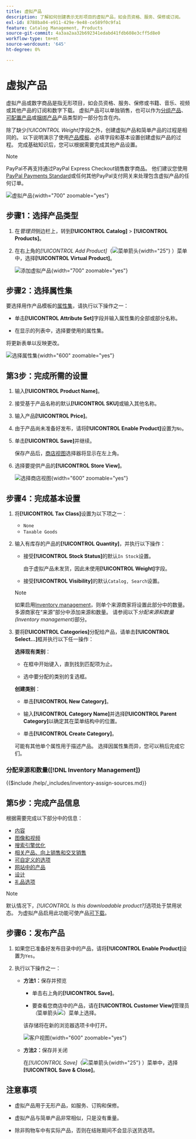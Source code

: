 ```yaml
---
title: 虚拟产品
description: 了解如何创建表示无形项目的虚拟产品，如会员资格、服务、保修或订阅。
exl-id: 8788ba04-e911-429e-9e48-ce589f0c9fa1
feature: Catalog Management, Products
source-git-commit: 4a3aa2aa32b692341edabd41fdb608e3cff5d8e0
workflow-type: tm+mt
source-wordcount: '645'
ht-degree: 0%

---
```


# 虚拟产品

虚拟产品或数字商品是指无形项目，如会员资格、服务、保修或书籍、音乐、视频或其他产品的订阅和数字下载。 虚拟产品可以单独销售，也可以作为[分组产品](product-create-grouped.md)、[可配置产品](product-create-configurable.md)或[捆绑产品](product-create-bundle.md)产品类型的一部分包含在内。

除了缺少&#x200B;_[!UICONTROL Weight]_&#x200B;字段之外，创建虚拟产品和简单产品的过程是相同的。 以下说明演示了使用[产品模板](attribute-sets.md)、必填字段和基本设置创建虚拟产品的过程。 完成基础知识后，您可以根据需要完成其他产品设置。

>[!NOTE]
>
>PayPal不再支持通过PayPal Express Checkout销售数字商品。 他们建议您使用[PayPal Payments Standard](../stores-purchase/paypal-payments-standard.md)或任何其他PayPal支付网关来处理包含虚拟产品的任何订单。

![虚拟产品](./assets/product-virtual-membership.png){width="700" zoomable="yes"}

## 步骤1：选择产品类型

1. 在&#x200B;_管理员_&#x200B;侧边栏上，转到&#x200B;**[!UICONTROL Catalog]** > **[!UICONTROL Products]**。

1. 在右上角的&#x200B;_[!UICONTROL Add Product]_（![菜单箭头](../assets/icon-menu-down-arrow-red.png){width="25"} ）菜单中，选择&#x200B;**[!UICONTROL Virtual Product]**。

   ![添加虚拟产品](./assets/product-add-virtual.png){width="700" zoomable="yes"}

## 步骤2：选择属性集

要选择用作产品模板的[属性集](attribute-sets.md)，请执行以下操作之一：

- 单击&#x200B;**[!UICONTROL Attribute Set]**&#x200B;字段并输入属性集的全部或部分名称。

- 在显示的列表中，选择要使用的属性集。

将更新表单以反映更改。

![选择属性集](./assets/product-create-choose-attribute-set.png){width="600" zoomable="yes"}

## 第3步：完成所需的设置

1. 输入&#x200B;**[!UICONTROL Product Name]**。

1. 接受基于产品名称的默认&#x200B;**[!UICONTROL SKU]**&#x200B;或输入其他名称。

1. 输入产品&#x200B;**[!UICONTROL Price]**。

1. 由于产品尚未准备好发布，请将&#x200B;**[!UICONTROL Enable Product]**&#x200B;设置为`No`。

1. 单击&#x200B;**[!UICONTROL Save]**&#x200B;并继续。

   保存产品后，[商店视图](introduction.md#product-scope)选择器将显示在左上角。

1. 选择要提供产品的&#x200B;**[!UICONTROL Store View]**。

   ![选择商店视图](./assets/product-create-store-view-choose.png){width="600" zoomable="yes"}

## 步骤4：完成基本设置

1. 将&#x200B;**[!UICONTROL Tax Class]**&#x200B;设置为以下项之一：

   - `None`
   - `Taxable Goods`

1. 输入有库存的产品的&#x200B;**[!UICONTROL Quantity]**，并执行以下操作：

   - 接受&#x200B;**[!UICONTROL Stock Status]**&#x200B;的默认`In Stock`设置。

     由于虚拟产品未发货，因此未使用&#x200B;**[!UICONTROL Weight]**&#x200B;字段。

   - 接受&#x200B;**[!UICONTROL Visibility]**&#x200B;的默认`Catalog, Search`设置。

   >[!NOTE]
   >
   >如果启用[Inventory management](../inventory-management/introduction.md)，则单个来源商家将设置此部分中的数量。 多源商家在“来源”部分中添加来源和数量。 请参阅以下&#x200B;_分配来源和数量(Inventory management)_&#x200B;部分。

1. 要将&#x200B;**[!UICONTROL Categories]**&#x200B;分配给产品，请单击&#x200B;**[!UICONTROL Select…]**&#x200B;框并执行以下任一操作：

   **选择现有类别**：

   - 在框中开始键入，直到找到匹配项为止。

   - 选中要分配的类别的复选框。

   **创建类别**：

   - 单击&#x200B;**[!UICONTROL New Category]**。

   - 输入&#x200B;**[!UICONTROL Category Name]**&#x200B;并选择&#x200B;**[!UICONTROL Parent Category]**&#x200B;以确定其在菜单结构中的位置。

   - 单击&#x200B;**[!UICONTROL Create Category]**。

   可能有其他单个属性用于描述产品。 选择因属性集而异，您可以稍后完成它们。

### 分配来源和数量([!DNL Inventory Management])

{{$include /help/_includes/inventory-assign-sources.md}}

## 第5步：完成产品信息

根据需要完成以下部分中的信息：

- [内容](product-content.md)
- [图像和视频](product-images-and-video.md)
- [搜索引擎优化](product-search-engine-optimization.md)
- [相关产品、向上销售和交叉销售](related-products-up-sells-cross-sells.md)
- [可自定义的选项](settings-advanced-custom-options.md)
- [网站中的产品](settings-basic-websites.md)
- [设计](settings-advanced-design.md)
- [礼品选项](product-gift-options.md)

>[!NOTE]
>
>默认情况下，_[!UICONTROL Is this downloadable product?]_&#x200B;选项处于禁用状态。 为虚拟产品启用此功能可使产品[可下载](product-create-downloadable.md#downloadable-product)。

## 步骤6：发布产品

1. 如果您已准备好发布目录中的产品，请将&#x200B;**[!UICONTROL Enable Product]**&#x200B;设置为`Yes`。

1. 执行以下操作之一：

   - **方法1：**&#x200B;保存并预览

      - 单击右上角的&#x200B;**[!UICONTROL Save]**。

      - 要查看您商店中的产品，请在&#x200B;**[!UICONTROL Customer View]**&#x200B;管理员&#x200B;_（_&#x200B;菜单箭头![ ）菜单上选择](../assets/icon-menu-down-arrow-black.png)。

     该存储将在新的浏览器选项卡中打开。

     ![客户视图](./assets/product-admin-customer-view.png){width="600" zoomable="yes"}

   - **方法2：**&#x200B;保存并关闭

     在&#x200B;_[!UICONTROL Save]_（![菜单箭头](../assets/icon-menu-down-arrow-red.png){width="25"} ）菜单中，选择&#x200B;**[!UICONTROL Save & Close]**。

## 注意事项

- 虚拟产品用于无形产品，如服务、订购和保修。

- 虚拟产品与简单产品非常相似，只是没有重量。

- 除非购物车中有实际产品，否则在结账期间不会显示送货选项。

<!-- Last updated from includes: 2023-05-19 17:14:58 -->
